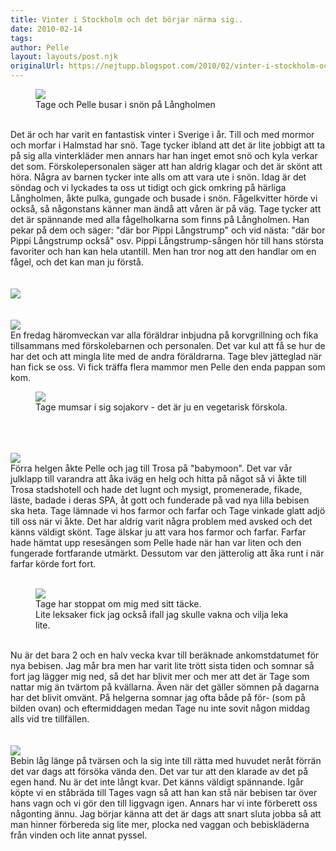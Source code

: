 ```yaml
---
title: Vinter i Stockholm och det börjar närma sig..
date: 2010-02-14
tags: 	
author: Pelle
layout: layouts/post.njk
originalUrl: https://nejtupp.blogspot.com/2010/02/vinter-i-stockholm-och-det-borjar-narma.html
---
```


<figure>
	<img src="../../../img/2010/02/IMG_0228_1024pix.jpg">
	<figcaption>Tage och Pelle busar i snön på Långholmen</figcaption>
</figure><br>Det är och har varit en fantastisk vinter i Sverige i år. Till och med mormor och morfar i Halmstad har snö. Tage tycker ibland att det är lite jobbigt att ta på sig alla vinterkläder men annars har han inget emot snö och kyla verkar det som. Förskolepersonalen säger att han aldrig klagar och det är skönt att höra. Några av barnen tycker inte alls om att vara ute i snön. Idag är det söndag och vi lyckades ta oss ut tidigt och gick omkring på härliga Långholmen, åkte pulka, gungade och busade i snön. Fågelkvitter hörde vi också, så någonstans känner man ändå att våren är på väg. Tage tycker att det är spännande med alla fågelholkarna som finns på Långholmen. Han pekar på dem och säger: "där bor Pippi Långstrump" och vid nästa: "där bor Pippi Långstrump också" osv. Pippi Långstrump-sången hör till hans största favoriter och han kan hela utantill. Men han tror nog att den handlar om en fågel, och det kan man ju förstå.<br><br><br><img src="../../../img/2010/02/IMG_0232_1024pix.jpg"><br><br><br><img src="../../../img/2010/02/IMG_0213_1024pix.jpg"><br>En fredag häromveckan var alla föräldrar inbjudna på korvgrillning och fika tillsammans med förskolebarnen och personalen. Det var kul att få se hur de har det och att mingla lite med de andra föräldrarna. Tage blev jätteglad när han fick se oss. Vi fick träffa flera mammor men Pelle den enda pappan som kom.

<figure>
	<img src="../../../img/2010/02/IMG_0215_1024pix.jpg">
	<figcaption>Tage mumsar i sig sojakorv - det är ju en vegetarisk förskola.</figcaption>
</figure><br><br><br><img src="../../../img/2010/02/_MG_9903_1024pix.jpg"><br>Förra helgen åkte Pelle och jag till Trosa på "babymoon". Det var vår julklapp till varandra att åka iväg en helg och hitta på något så vi åkte till Trosa stadshotell och hade det lugnt och mysigt, promenerade, fikade, läste, badade i deras SPA, åt gott och funderade på vad nya lilla bebisen ska heta. Tage lämnade vi hos farmor och farfar och Tage vinkade glatt adjö till oss när vi åkte. Det har aldrig varit några problem med avsked och det känns väldigt skönt. Tage älskar ju att vara hos farmor och farfar. Farfar hade hämtat upp resesängen som Pelle hade när han var liten och den fungerade fortfarande utmärkt. Dessutom var den jätterolig att åka runt i när farfar körde fort fort.<br><br>

<figure>
	<img src="../../../img/2010/02/_MG_0128_1024pix.jpg">
	<figcaption>Tage har stoppat om mig med sitt täcke.<br>Lite leksaker fick jag också ifall jag skulle vakna och vilja leka lite.</figcaption>
</figure><br>Nu är det bara 2 och en halv vecka kvar till beräknade ankomstdatumet för nya bebisen. Jag mår bra men har varit lite trött sista tiden och somnar så fort jag lägger mig ned, så det har blivit mer och mer att det är Tage som nattar mig än tvärtom på kvällarna. Även när det gäller sömnen på dagarna har det blivit omvänt. På helgerna somnar jag ofta både på för- (som på bilden ovan) och eftermiddagen medan Tage nu inte sovit någon middag alls vid tre tillfällen.<br><br><br><img src="../../../img/2010/02/_MG_9924_1024pix.jpg"><br>Bebin låg länge på tvärsen och la sig inte till rätta med huvudet neråt förrän det var dags att försöka vända den. Det var tur att den klarade av det på egen hand. Nu är det inte långt kvar. Det känns väldigt spännande. Igår köpte vi en ståbräda till Tages vagn så att han kan stå när bebisen tar över hans vagn och vi gör den till liggvagn igen. Annars har vi inte förberett oss någonting ännu. Jag börjar känna att det är dags att snart sluta jobba så att man hinner förbereda sig lite mer, plocka ned vaggan och bebiskläderna från vinden och lite annat pyssel.
